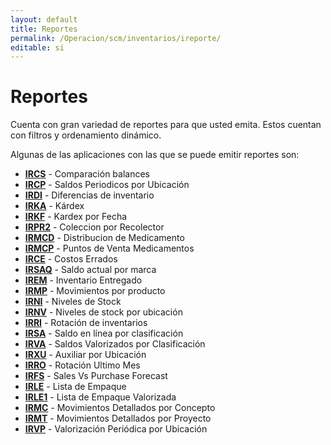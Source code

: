 ```yaml
---
layout: default
title: Reportes
permalink: /Operacion/scm/inventarios/ireporte/
editable: si
---
```


# Reportes  

Cuenta con gran variedad de reportes para que usted emita. Estos cuentan con filtros y ordenamiento dinámico.  

Algunas de las aplicaciones con las que se puede emitir reportes son:  

* [**IRCS**](http://docs.oasiscom.com/Operacion/scm/inventarios/ireporte/ircs) - Comparación balances
* [**IRCP**](http://docs.oasiscom.com/Operacion/scm/inventarios/ireporte/ircp) - Saldos Periodicos por Ubicación
* [**IRDI**](http://docs.oasiscom.com/Operacion/scm/inventarios/ireporte/irdi) - Diferencias de inventario
* [**IRKA**](http://docs.oasiscom.com/Operacion/scm/inventarios/ireporte/irka) - Kárdex
* [**IRKF**](http://docs.oasiscom.com/Operacion/scm/inventarios/ireporte/irkf) - Kardex por Fecha
* [**IRPR2**](http://docs.oasiscom.com/Operacion/scm/inventarios/ireporte/irpr2) - Coleccion por Recolector
* [**IRMCD**](http://docs.oasiscom.com/Operacion/scm/inventarios/ireporte/irmcd) - Distribucion de Medicamento
* [**IRMCP**](http://docs.oasiscom.com/Operacion/scm/inventarios/ireporte/irmcp) - Puntos de Venta Medicamentos
* [**IRCE**](http://docs.oasiscom.com/Operacion/scm/inventarios/ireporte/irce) - Costos Errados
* [**IRSAQ**](http://docs.oasiscom.com/Operacion/scm/inventarios/ireporte/irsaq) - Saldo actual por marca
* [**IREM**](http://docs.oasiscom.com/Operacion/scm/inventarios/ireporte/irem) - Inventario Entregado
* [**IRMP**](http://docs.oasiscom.com/Operacion/scm/inventarios/ireporte/irmp) - Movimientos por producto
* [**IRNI**](http://docs.oasiscom.com/Operacion/scm/inventarios/ireporte/irni) - Niveles de Stock
* [**IRNV**](http://docs.oasiscom.com/Operacion/scm/inventarios/ireporte/irnv) - Niveles de stock por ubicación
* [**IRRI**](http://docs.oasiscom.com/Operacion/scm/inventarios/ireporte/irri) - Rotación de inventarios
* [**IRSA**](http://docs.oasiscom.com/Operacion/scm/inventarios/ireporte/irsa) - Saldo en línea por clasificación
* [**IRVA**](http://docs.oasiscom.com/Operacion/scm/inventarios/ireporte/irva) - Saldos Valorizados por Clasificación
* [**IRXU**](http://docs.oasiscom.com/Operacion/scm/inventarios/ireporte/irxu) - Auxiliar por Ubicación
* [**IRRO**](http://docs.oasiscom.com/Operacion/scm/inventarios/ireporte/irro) - Rotación Ultimo Mes
* [**IRFS**](http://docs.oasiscom.com/Operacion/scm/inventarios/ireporte/irfs) - Sales Vs Purchase Forecast
* [**IRLE**](http://docs.oasiscom.com/Operacion/scm/inventarios/ireporte/irle) - Lista de Empaque 
* [**IRLE1**](http://docs.oasiscom.com/Operacion/scm/inventarios/ireporte/irle1) - Lista de Empaque Valorizada
* [**IRMC**](http://docs.oasiscom.com/Operacion/scm/inventarios/ireporte/irmc) - Movimientos Detallados por Concepto
* [**IRMT**](http://docs.oasiscom.com/Operacion/scm/inventarios/ireporte/irmt) - Movimientos Detallados por Proyecto
* [**IRVP**](http://docs.oasiscom.com/Operacion/scm/inventarios/ireporte/irvp) - Valorización Periódica por Ubicación

